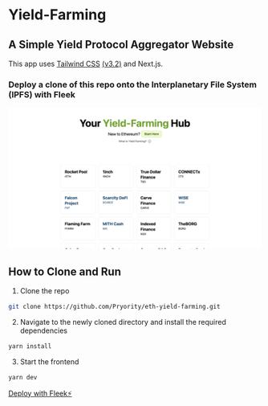 # Yield-Farming

## A Simple Yield Protocol Aggregator Website

This app uses [Tailwind CSS](https://tailwindcss.com/) [(v3.2)](https://tailwindcss.com/blog/tailwindcss-v3-2) and Next.js.

### Deploy a clone of this repo onto the Interplanetary File System (IPFS) with Fleek

![Demo](./public/yf-demo.png)

## How to Clone and Run

1. Clone the repo

```bash
git clone https://github.com/Pryority/eth-yield-farming.git
```

2. Navigate to the newly cloned directory and install the required dependencies

```bash
yarn install
```

3. Start the frontend

```bash
yarn dev
```

[Deploy with Fleek⚡️](https://fleek.co/hosting/)
